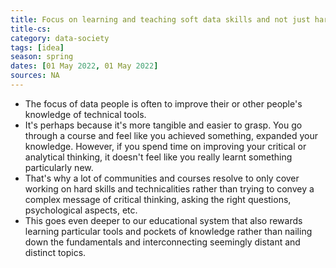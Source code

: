 ```yaml
---
title: Focus on learning and teaching soft data skills and not just hard data skills
title-cs: 
category: data-society
tags: [idea]
season: spring
dates: [01 May 2022, 01 May 2022]
sources: NA
---
```


- The focus of data people is often to improve their or other people's knowledge of technical tools.
- It's perhaps because it's more tangible and easier to grasp. You go through a course and feel like you achieved something, expanded your knowledge. However, if you spend time on improving your critical or analytical thinking, it doesn't feel like you really learnt something particularly new.
- That's why a lot of communities and courses resolve to only cover working on hard skills and technicalities rather than trying to convey a complex message of critical thinking, asking the right questions, psychological aspects, etc.
- This goes even deeper to our educational system that also rewards learning particular tools and pockets of knowledge rather than nailing down the fundamentals and  interconnecting seemingly distant and distinct topics.